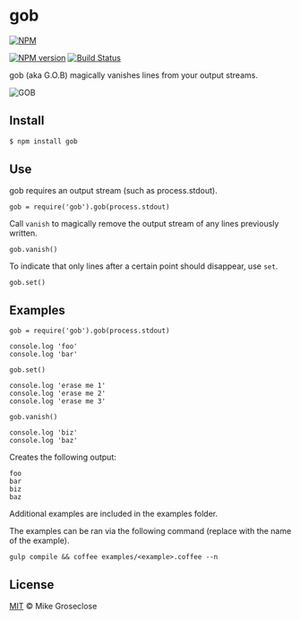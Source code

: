 # gob

[![NPM](https://nodei.co/npm/gob.png)](https://nodei.co/npm/gob/)

[![NPM version][npm-image]][npm-url] [![Build Status][travis-image]][travis-url]

gob (aka G.O.B) magically vanishes lines from your output streams.


![GOB](../images/gob.png?raw=true)

## Install

```bash
$ npm install gob
```

## Use

gob requires an output stream (such as process.stdout).

```
gob = require('gob').gob(process.stdout)
```

Call ``` vanish ``` to magically remove the output stream of any lines previously written.

```
gob.vanish()
```

To indicate that only lines after a certain point should disappear, use ``` set ```.

```
gob.set()
```

## Examples

```
gob = require('gob').gob(process.stdout)

console.log 'foo'
console.log 'bar'

gob.set()

console.log 'erase me 1'
console.log 'erase me 2'
console.log 'erase me 3'

gob.vanish()

console.log 'biz'
console.log 'baz'

```

Creates the following output:
```
foo
bar
biz
baz
```

Additional examples are included in the examples folder.

The examples can be ran via the following command (replace <example> with the name of the example).

```
gulp compile && coffee examples/<example>.coffee --n
```

## License

[MIT](http://opensource.org/licenses/MIT) © Mike Groseclose

[npm-url]: https://npmjs.org/package/gob
[npm-image]: https://badge.fury.io/js/gob.png

[travis-url]: http://travis-ci.org/mikegroseclose/gob
[travis-image]: https://secure.travis-ci.org/mikegroseclose/gob.png?branch=master
